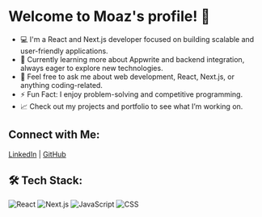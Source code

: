 # Welcome to Moaz's profile! 👋

- 💻 I'm a React and Next.js developer focused on building scalable and user-friendly applications.
- 🌱 Currently learning more about Appwrite and backend integration, always eager to explore new technologies.
- 💬 Feel free to ask me about web development, React, Next.js, or anything coding-related.
- ⚡ Fun Fact: I enjoy problem-solving and competitive programming.
- 📈 Check out my projects and portfolio to see what I’m working on.

## Connect with Me:
[LinkedIn](https://www.linkedin.com/in/moaz-hassan) | [GitHub](https://github.com/your-github)

## 🛠️ Tech Stack:
![React](https://img.shields.io/badge/React-61DAFB?style=flat&logo=react&logoColor=black) 
![Next.js](https://img.shields.io/badge/Next.js-000000?style=flat&logo=next.js&logoColor=white) 
![JavaScript](https://img.shields.io/badge/JavaScript-F7DF1E?style=flat&logo=javascript&logoColor=black) 
![CSS](https://img.shields.io/badge/CSS-1572B6?style=flat&logo=css3&logoColor=white)
